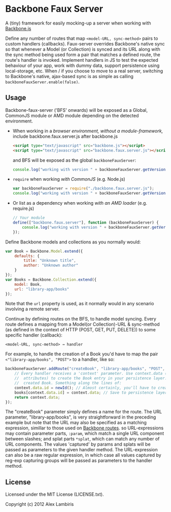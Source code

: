 Backbone Faux Server
====================

A (tiny) framework for easily mocking-up a server when working with
[Backbone.js](https://github.com/documentcloud/backbone)

Define any number of routes that map `<model-URL, sync-method>` pairs to custom handlers (callbacks).
Faux-server overrides Backbone's native sync so that whenever a Model (or Collection) is synced and
its URL along with the sync method being used form a pair that matches a defined route, the route's
handler is invoked. Implement handlers in JS to test the expected behaviour of your app, work with
dummy data, support persistence using local-storage, etc. When / if you choose to move to a real server,
switching to Backbone's native, ajax-based sync is as simple as calling `backboneFauxServer.enable(false)`.

Usage
-----

Backbone-faux-server ('BFS' onwards) will be exposed as a Global, CommonJS module or AMD module depending
on the detected environment. 

* When working in a *browser environment, without a module-framework,* include backbone.faux.server.js
    after backbone.js

    ```html
    <script type="text/javascript" src="backbone.js"></script>
    <script type="text/javascript" src="backbone.faux.server.js"></script>
    ```

    and BFS will be exposed as the global `backboneFauxServer`:

    ```javascript
    console.log("working with version " + backboneFauxServer.getVersion());
    ```

* `require` when working *with CommonJS* (e.g. Node.js)

    ```javascript
    var backboneFauxServer = require("./backbone.faux.server.js");
    console.log("working with version " + backboneFauxServer.getVersion());
    ```

* Or list as a dependency when working *with an AMD loader* (e.g. require.js)

    ```javascript
    // Your module
    define(["backbone.faux.server"], function (backboneFauxServer) {
    	console.log("working with version " + backboneFauxServer.getVersion());
    });
    ```

Define Backbone models and collections as you normally would:

```javascript
var Book = Backbone.Model.extend({
	defaults: {
		title: "Unknown title",
		author: "Unknown author"
	}
});
var Books = Backbone.Collection.extend({
	model: Book,
	url: "library-app/books"
});
```

Note that the `url` property is used, as it normally would in any scenario involving a remote server.

Continue by defining routes on the BFS, to handle model syncing. Every route defines a mapping from a
Model(or Collection)-URL & sync-method (as defined in the context of HTTP (POST, GET, PUT, DELETE)) to some
specific handler (callback):

`<model-URL, sync-method> → handler`

For example, to handle the creation of a Book you'd have to map the pair `<"library-app/books", "POST">` to
a handler, like so:

```javascript
backboneFauxServer.addRoute("createBook", "library-app/books", "POST", function (context) {
	// Every handler receives a 'context' parameter. Use context.data (which is a hash of Book
	//  attributes) to create the Book entry in your persistence layer. Return attributes of
	//  created Book. Something along the lines of:
	context.data.id = newId(); // Almost certainly, you'll have to create an id
	books[context.data.id] = context.data; // Save to persistence layer
	return context.data;
});
```

The "createBook" parameter simply defines a name for the route. The URL parameter, "library-app/books", is
very straightforward in the preceding example but note that the URL may also be specified as a matching
expression, simillar to those used on [Backbone routes](http://backbonejs.org/#Router-routes). so
URL-expressions may contain parameter parts, `:param`, which match a single URL component between slashes;
and splat parts `*splat`, which can match any number of URL components. The values 'captured' by params and
splats will be passed as parameters to the given handler method. The URL-expression can also be a raw regular
expression, in which case all values captured by reg-exp capturing groups will be passed as parameters to the
handler method.

License
-------

Licensed under the MIT License (LICENSE.txt).

Copyright (c) 2012 Alex Lambiris
